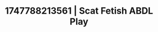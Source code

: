 ---
categories:
- Satin sheets
- Flushed cheeks
- Erotic dreamscape
- Erotic escapism
- Virtual intimacy
image: /assets/images/1747788213561.jpg
layout: post
seo:
  description: Featured content with high-quality Scat Fetish, ABDL Play. HD images
    available.
  keywords: Scat Fetish, ABDL Play
  og_image: /assets/images/1747788213561.jpg
  schema_type: VisualArtwork
tags:
- ABDL Play
- Scat Fetish
- '#1747788213561'
title: 1747788213561 | Scat Fetish ABDL Play
---